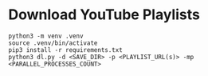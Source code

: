 # Download YouTube Playlists

```
python3 -m venv .venv
source .venv/bin/activate
pip3 install -r requirements.txt 
python3 dl.py -d <SAVE_DIR> -p <PLAYLIST_URL(s)> -mp <PARALLEL_PROCESSES_COUNT>
```
